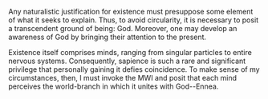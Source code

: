 Any naturalistic justification for existence must presuppose some element of what it seeks to explain. Thus, to avoid circularity, it is necessary to posit a transcendent ground of being: God. Moreover, one may develop an awareness of God by bringing their attention to the present. 

Existence itself comprises minds, ranging from singular particles to entire nervous systems. Consequently, sapience is such a rare and significant privilege that personally gaining it defies coincidence. To make sense of my circumstances, then, I must invoke the MWI and posit that each mind perceives the world-branch in which it unites with God--Ennea.
